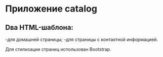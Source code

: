 # Приложение catalog

## Dва HTML-шаблона:

-для домашней страницы;
-для страницы с контактной информацией.

Для стилизации страниц использован Bootstrap.